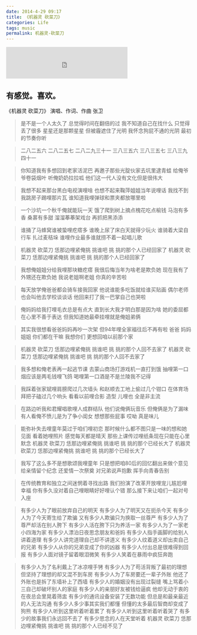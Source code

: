 ```yaml
---
date: 2014-4-29 09:17
title: 《机器灵 砍菜刀》
categories: Life
tags: music
permalink: 机器灵-砍菜刀
---
```


<iframe frameborder="no" border="0" marginwidth="0" marginheight="0" width=330 height=86 src="http://music.163.com/outchain/player?type=2&id=28481105&auto=0&height=66"></iframe> 

有感觉。喜欢。 
---

《机器灵 砍菜刀》  演唱、作词、作曲 张卫 

>是不是一个人太久了 总觉得时间在翻倍的过 
我不知道自己在找什么 只觉得丢了很多 
星星还是那颗星星 但被霾遮住了光明 
我怀念狗屁不通的光阴 最初的节奏你听 

>二八二五六 二八二五七 二八二九三十一 
三八三五六 三八三五七 三八三九四十一 

>你知道我有多想回到老家活泥巴 
再邀子那些光腚伙家去坑里逮青蛙 
给俺爷爷卷袋烟叶 听俺奶奶拉拉呱 
他们这一代人没有文化但是很伟大 

>我想不起来那台黑白电视演哩啥 
也想不起来鞠萍姐姐当年说哩话 
我找不到我跳房子踢哩那片瓦 
谁知道我哩弹球和票夹都放哪里啦 

>一个沙坑一个秋千俺就能玩一天 
饿了爬到树上摘点槐花吃点榆钱 
马泡有多香 桑葚有多甜 
溜溜菶菶架戏台 再抓把黑添添 

>谁捅了马蜂窝谁被蛰哩疙瘩多 
谁晚上尿了床白天就得少玩火 
谁骑着大梁自行车 扎过麦秸垛 
谁哩作业最多谁就捞不着一起唱儿歌 

>机器灵 砍菜刀 恁那边哩紧俺挑 
挑谁吧 挑 挑的那个人已经回家了 
机器灵 砍菜刀 恁那边哩紧俺挑 
挑谁吧 挑 挑的那个人已经回家了 

>我想俺姐姐分给我哩那块糖疙瘩 
我很后悔当年为啥老是欺负她 
现在我有了外甥还在欺负她 
我说老姐啊老姐 你真的辛苦啦 

>每天放学俺爸爸都会骑车接我回家 
他说谁能多吃饭就给谁买贴画 
偶尔老师也会叫他去学校谈谈话 
他回来打了我一巴掌自己也哭啦 

>俺妈妈给我打哩毛衣总是有点大 
直到长大我才明白那是因为啥 
她的委屈都在心里不善于表达 
但我知道她最牵挂哩就是俺姐弟俩 

>其实我很想看爸爸妈妈再吵一次架 
但94年哩全家福往后不再有啦 
爸爸 妈妈 姐姐 你们都在干嘛 
我想你们 更想回咱以前那个家 

>机器灵 砍菜刀 恁那边哩紧俺挑 
挑谁吧 挑 挑的那个人回不去家了 
机器灵 砍菜刀 恁那边哩紧俺挑 
挑谁吧 挑 挑的那个人回不去家了 

>我多想和俺老表再一起逃节课 
去蒙山商场打游戏机一直打到饿 
抽哩第一口烟应该是两毛钱哩飞鸽 
喝哩第一口酒是不是兰陵我不记得 

>我踩着张家斌哩肩膀爬过几次墙头 
和赵顺去工地上偷过几个钳口 
在体育场拜把子磕过几个响头 
看看以前哩合影 造型 儿哩也 全是非主流 

>在路边听我和君耀唱歌哩人成群结队 
他们说俺俩玩音乐 但俺俩是为了漏味 
有人看俺不愤儿是为了争小闺女 
想想那些屁事 哎呦 真是味儿 

>能弥补失去哩童年莫过于咱们哩初恋 
那时候什么都不图只是一味的想和她见面 
看着她哩照片 感觉每天都是晴天 
那些上课传过哩纸条现在只能在心里默念 
机器灵 砍菜刀 恁那边哩紧俺挑 
挑谁吧 挑 挑的那个已经长大了 
机器灵 砍菜刀 恁那边哩紧俺挑 
挑谁吧 挑 挑的那个已经长大了 

>我写了这么多不是想歌颂我哩童年 
只是想把咱80后的回忆翻出来做个意见 
给亲情留个纪念 还爱情一次祭奠 
对兄弟说声抱歉 挥手向青春告别 

>在传统教育和独立之间迷惘着寻找出路 
我们扮演了改革开放哩宠儿尴尬哩幸福 
你有多久没对着自己哩眼睛好好哩认个错 
那么接下来让咱们一起对号入座 

>有多少人为了眼前放弃自己的明天 
有多少人为了明天又在扼杀今天 
有多少人为了今天寄生给了欺骗 
又有多少人欺骗只为换取一丝尊严 
有多少人为了尊严却活在别人胯下 
有多少人活在胯下只为养活一家 
有多少人为了一家老小四海为家 
有多少人漂泊日夜思念朋友和爸妈 
有多少人指手画脚的给别人讲着道理 
有多少人讲完道理自己却不讲道义 
有多少人纹着道义却出卖自己的兄弟 
有多少人从你的兄弟变成了你的凶器 
有多少人付出总是很难得到回报 
有多少人面对镜子留着眼泪微笑 
有多少人笑着在暴雨中疯狂奔跑 

>有多少人为了名利戴上了冰凉哩手铐 
有多少人为了苟活背叛了最初的理想 
但坚持了理想的却又混不到车房 
有多少人为了车房要还一辈子外账 
他还了外账也是拆了东墙补上了西墙 
有多少人的婚姻没有出现过裂缝 
嘴上骂着小三自己却破坏别人的家庭 
有多少人的亲朋好友被钱给逼疯 
他却无动于衷的在夜总会里晃着筛盅 
有多少的通讯设备安装了无数功能 
但总是和最亲最近的人无法沟通 
有多少人多少事其实我们都懂 
但懂的太多最后智商却变成了狗熊 
有多少人听到这里听着听着累了 
有多少人听到这里听着听着哭了 
有多少的故事我们永远回不去了 
有多少思念的人在天堂听着 
机器灵 砍菜刀 恁那边哩紧俺挑 
挑谁吧 挑 挑的那个人已经不见了 